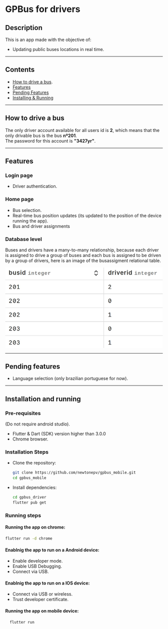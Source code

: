 # GPBus for drivers

## Description
This is an app made with the objective of: 
- Updating public buses locations in real time.

<hr>

## Contents
- [How to drive a bus](#how-to-drive-a-bus).
- [Features](#features)
- [Pending Features](#pending-features)
- [Installing & Running](#installing-and-running)

<hr>

## How to drive a bus
The only driver account available for all users id is <b>2</b>, which means that the only drivable bus is the bus <b>nº201</b>.<br> The password for this account is <b>"3427yr"</b>.
<hr>

## Features
### Login page
- Driver authentication.
### Home page
- Bus selection.
- Real-time bus position updates (its updated to the position of the device running the app).
- Bus and driver assignments
### Database level
Buses and drivers have a many-to-many relationship, because each driver is assigned to drive a group of buses and each bus is assigned to be driven by a group of drivers, here is an image of the busassigment relational table.

<p align="center" style="margin: 0; padding: 0;">
  <img src="../readme_images/bus_driver_assignment.jpeg" alt="bus_assignment.jpeg" width="1000">
</p>

<hr>

## Pending features
- Language selection (only brazilian portuguese for now).

<hr>

## Installation and running
### Pre-requisites
(Do not require android studio).
- Flutter & Dart (SDK) version higher than 3.0.0
- Chrome browser.
### Installation Steps
- Clone the repository:
  ```bash
  git clone https://github.com/newtonepv/gpbus_mobile.git
  cd gpbus_mobile
  ```
- Install dependencies:
  ```bash
  cd gpbus_driver
  flutter pub get
  ```
### Running steps
#### Running the app on chrome:
 ```bash
 flutter run -d chrome
 ```
#### Enablnig the app to run on a Android device:
- Enable developer mode.
- Enable USB Debugging.
- Connect via USB.

#### Enablnig the app to run on a IOS device:
- Connect via USB or wireless.
- Trust developer certificate.

#### Running the app on mobile device:
```bash
  flutter run
  ```
